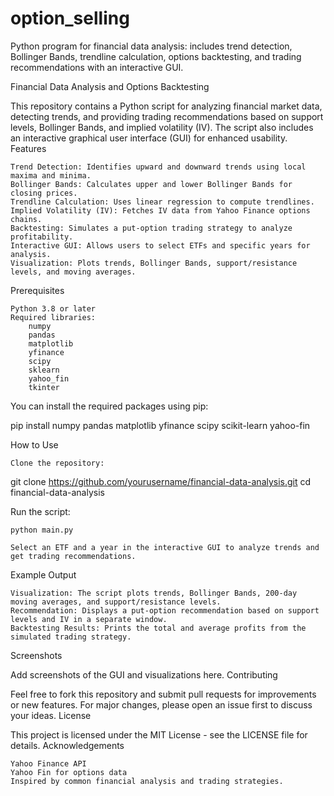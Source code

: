 # option_selling
Python program for financial data analysis: includes trend detection, Bollinger Bands, trendline calculation, options backtesting, and trading recommendations with an interactive GUI.

Financial Data Analysis and Options Backtesting

This repository contains a Python script for analyzing financial market data, detecting trends, and providing trading recommendations based on support levels, Bollinger Bands, and implied volatility (IV). The script also includes an interactive graphical user interface (GUI) for enhanced usability.
Features

    Trend Detection: Identifies upward and downward trends using local maxima and minima.
    Bollinger Bands: Calculates upper and lower Bollinger Bands for closing prices.
    Trendline Calculation: Uses linear regression to compute trendlines.
    Implied Volatility (IV): Fetches IV data from Yahoo Finance options chains.
    Backtesting: Simulates a put-option trading strategy to analyze profitability.
    Interactive GUI: Allows users to select ETFs and specific years for analysis.
    Visualization: Plots trends, Bollinger Bands, support/resistance levels, and moving averages.

Prerequisites

    Python 3.8 or later
    Required libraries:
        numpy
        pandas
        matplotlib
        yfinance
        scipy
        sklearn
        yahoo_fin
        tkinter

You can install the required packages using pip:

pip install numpy pandas matplotlib yfinance scipy scikit-learn yahoo-fin

How to Use

    Clone the repository:

git clone https://github.com/yourusername/financial-data-analysis.git
cd financial-data-analysis

Run the script:

    python main.py

    Select an ETF and a year in the interactive GUI to analyze trends and get trading recommendations.

Example Output

    Visualization: The script plots trends, Bollinger Bands, 200-day moving averages, and support/resistance levels.
    Recommendation: Displays a put-option recommendation based on support levels and IV in a separate window.
    Backtesting Results: Prints the total and average profits from the simulated trading strategy.

Screenshots

Add screenshots of the GUI and visualizations here.
Contributing

Feel free to fork this repository and submit pull requests for improvements or new features. For major changes, please open an issue first to discuss your ideas.
License

This project is licensed under the MIT License - see the LICENSE file for details.
Acknowledgements

    Yahoo Finance API
    Yahoo Fin for options data
    Inspired by common financial analysis and trading strategies.
